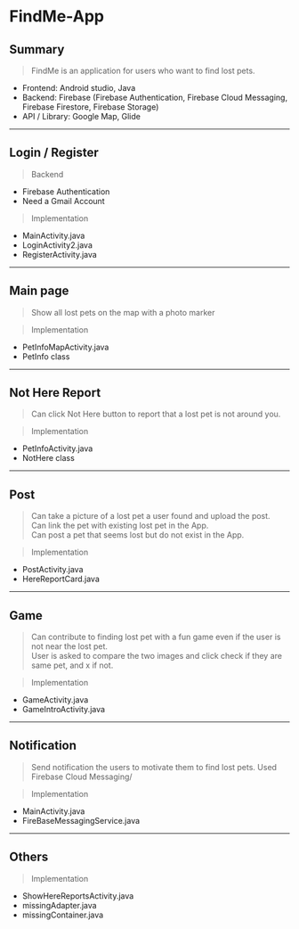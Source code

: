 # FindMe-App

## Summary
> FindMe is an application for users who want to find lost pets.
+ Frontend: Android studio, Java
+ Backend: Firebase (Firebase Authentication, Firebase Cloud Messaging, Firebase Firestore, Firebase Storage)
+ API / Library: Google Map, Glide

--------------------------------------------

## Login / Register

> Backend
  + Firebase Authentication
  + Need a Gmail Account

> Implementation
  + MainActivity.java
  + LoginActivity2.java
  + RegisterActivity.java

--------------------------------------------

## Main page

> Show all lost pets on the map with a photo marker

> Implementation
  + PetInfoMapActivity.java
  + PetInfo class

--------------------------------------------

## Not Here Report

> Can click Not Here button to report that a lost pet is not around you.

> Implementation
  + PetInfoActivity.java
  + NotHere class

--------------------------------------------

## Post

> Can take a picture of a lost pet a user found and upload the post.  
> Can link the pet with existing lost pet in the App.  
> Can post a pet that seems lost but do not exist in the App.  

> Implementation
  + PostActivity.java
  + HereReportCard.java

--------------------------------------------

## Game

> Can contribute to finding lost pet with a fun game even if the user is not near the lost pet.  
> User is asked to compare the two images and click check if they are same pet, and x if not.

> Implementation
  + GameActivity.java
  + GameIntroActivity.java

--------------------------------------------

## Notification

> Send notification the users to motivate them to find lost pets.
> Used Firebase Cloud Messaging/

> Implementation
  + MainActivity.java
  + FireBaseMessagingService.java


--------------------------------------------

## Others

> Implementation
  + ShowHereReportsActivity.java
  + missingAdapter.java
  + missingContainer.java
